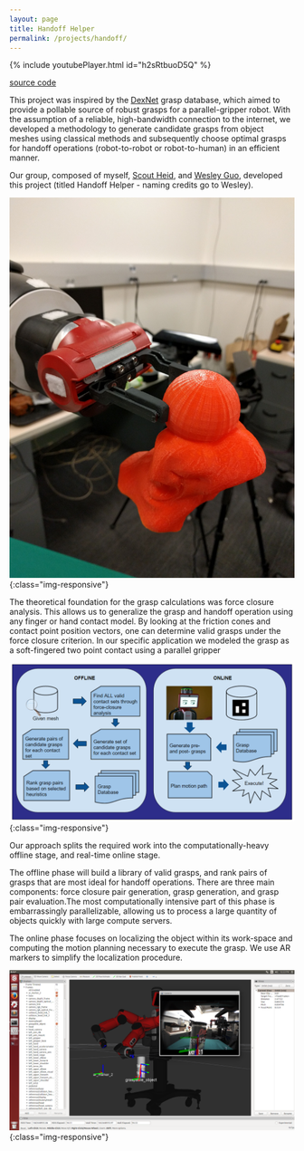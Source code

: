 ```yaml
---
layout: page
title: Handoff Helper
permalink: /projects/handoff/
---
```


{% include youtubePlayer.html id="h2sRtbuoD5Q" %}

[source code](https://github.com/akumaraguru/ee106b/tree/master/project4)

This project was inspired by the [DexNet](https://berkeleyautomation.github.io/dex-net/) grasp database, which aimed to provide a pollable source of robust grasps for a parallel-gripper robot. With the assumption of a reliable, high-bandwidth connection to the internet, we developed a methodology to generate candidate grasps from object meshes using classical methods and subsequently choose optimal grasps for handoff operations (robot-to-robot or robot-to-human) in an efficient manner.

Our group, composed of myself, [Scout Heid](https://www.linkedin.com/in/scout-heid/), and [Wesley Guo](https://www.linkedin.com/in/wesley-yuan-guo/), developed this project (titled Handoff Helper - naming credits go to Wesley).

![Closeup of a grasp optimal for handoff](/assets/images/handoff-closeup.jpg){:class="img-responsive"}

The theoretical foundation for the grasp calculations was force closure analysis. This allows us to generalize the grasp and handoff operation using any finger or hand contact model. By looking at the friction cones and contact point position vectors, one can determine valid grasps under the force closure criterion. In our specific application we modeled the grasp as a soft-fingered two point contact using a parallel gripper

![Software Architecture](/assets/images/handoff-arch.png){:class="img-responsive"}

Our approach splits the required work into the computationally-heavy offline stage, and real-time online stage. 

The offline phase will build a library of valid grasps, and rank pairs of grasps that are most ideal for handoff operations. There are three main components: force closure pair generation, grasp generation, and grasp pair evaluation.The most computationally intensive part of this phase is embarrassingly parallelizable, allowing us to process a large quantity of objects quickly with large compute servers.

The online phase focuses on localizing the object within its work-space and computing the motion planning necessary to execute the grasp. We use AR markers to simplify the localization procedure.

![Software Visualization](/assets/images/handoff-rviz.png){:class="img-responsive"}
